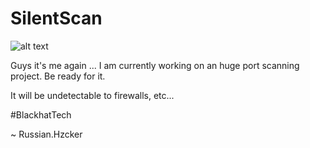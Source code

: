 # SilentScan

![alt text][logo]

[logo]:https://ibb.co/w0255Kk

Guys it's me again ...
I am currently working on an huge port scanning project.
Be ready for it.

It will be undetectable to firewalls, etc...

#BlackhatTech

~ Russian.Hzcker
